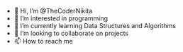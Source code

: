 - 👋 Hi, I’m @TheCoderNikita
- 👀 I’m interested in programming
- 🌱 I’m currently learning Data Structures and Algorithms
- 💞️ I’m looking to collaborate on projects
- 📫 How to reach me 

<!---
TheCoderNikita/TheCoderNikita is a ✨ special ✨ repository because its `README.md` (this file) appears on your GitHub profile.
You can click the Preview link to take a look at your changes.
--->
